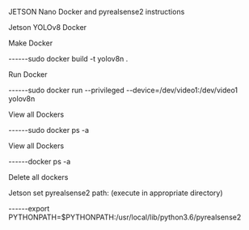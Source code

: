 JETSON Nano Docker and pyrealsense2 instructions


Jetson YOLOv8 Docker


Make Docker 

------sudo docker build -t yolov8n .

Run Docker

------sudo docker run --privileged --device=/dev/video1:/dev/video1  yolov8n

View all Dockers

------sudo docker ps -a

View all Dockers 

------docker ps -a


Delete all dockers 


Jetson set pyrealsense2 path: (execute in appropriate directory) 

------export PYTHONPATH=$PYTHONPATH:/usr/local/lib/python3.6/pyrealsense2
